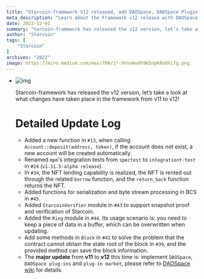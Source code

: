 ```yaml
---
title: "Starcoin-framework V12 released, add DAOSpace, DAOSpace Plugin & Plugin Marketplace"
meta_description: "Learn about the Framework v12 release with DAOSpace and its plugin marketplace for Move developers."
date: 2022-12-01
summary: "tarcoin-framework has released the v12 version, let’s take a look at what changes have taken place in the framework from v11..."
author: "Starcoin"
tags: [
    "Starcoin"
]
archives: "2022"
image: https://miro.medium.com/max/700/1*-VVsnmvOh9KbnpK8vOhifg.png
---
```


- ![img](https://miro.medium.com/max/700/1*-VVsnmvOh9KbnpK8vOhifg.png)

  Starcoin-framework has released the v12 version, let’s take a look at what changes have taken place in the framework from v11 to v12!

  # Detailed Update Log

  - Added a new function in `#13`, when calling `Account::deposit(address, token)`, if the account does not exist, a new account will be created automatically.
  - Renamed `mpm`'s integration tests from `spectest` to `integrationt-test` in `#24` (`v1.11.5-alpha release`).
  - In `#34`, the NFT lending capability is realized, the NFT is rented out through the related `borrow` function, and the `return_back` function returns the NFT.
  - Added functions for serialization and byte stream processing in BCS in `#45`.
  - Added `StarcoinVerifier` module in `#43` to support snapshot proof and verification of Starcoin.
  - Added the `Ring` module in `#44`. Its usage scenario is: you need to keep a piece of data in a buffer, which can be overwritten when updating.
  - Add some methods in `Block` in `#41` to solve the problem that the contract cannot obtain the state root of the block in `#39`, and the provided method can save the block information.
  - The **major update** from **v11** to **v12** this time is: implement `DAOSpace`, `DAOSpace plug-ins` and `plug-in market`, please refer to [DAOSpace wiki](https://starcoin.atlassian.net/wiki/spaces/DAO) for details.